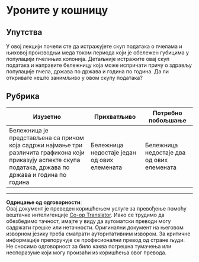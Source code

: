 <!--
CO_OP_TRANSLATOR_METADATA:
{
  "original_hash": "680419753c086eef51be86607c623945",
  "translation_date": "2025-08-30T19:13:28+00:00",
  "source_file": "3-Data-Visualization/12-visualization-relationships/assignment.md",
  "language_code": "sr"
}
-->
# Уроните у кошницу

## Упутства

У овој лекцији почели сте да истражујете скуп података о пчелама и њиховој производњи меда током периода који је обележен губицима у популацији пчелињих колонија. Детаљније истражите овај скуп података и направите бележницу која може испричати причу о здрављу популације пчела, држава по држава и година по година. Да ли откривате нешто занимљиво у овом скупу података?

## Рубрика

| Изузетно                                                                                                                                                 | Прихватљиво                              | Потребно побољшање                        |
| ------------------------------------------------------------------------------------------------------------------------------------------------------- | ---------------------------------------- | ---------------------------------------- |
| Бележница је представљена са причом која садржи најмање три различита графикона који приказују аспекте скупа података, држава по држава и година по година | Бележница недостаје један од ових елемената | Бележница недостаје два од ових елемената |

---

**Одрицање од одговорности**:  
Овај документ је преведен коришћењем услуге за превођење помоћу вештачке интелигенције [Co-op Translator](https://github.com/Azure/co-op-translator). Иако се трудимо да обезбедимо тачност, имајте у виду да аутоматски преводи могу садржати грешке или нетачности. Оригинални документ на његовом изворном језику треба сматрати ауторитативним извором. За критичне информације препоручује се професионални превод од стране људи. Не сносимо одговорност за било каква погрешна тумачења или неспоразуме који могу произаћи из коришћења овог превода.